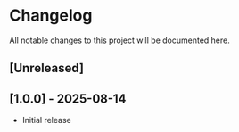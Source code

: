# Changelog

All notable changes to this project will be documented here.

## [Unreleased]

## [1.0.0] - 2025-08-14
- Initial release
